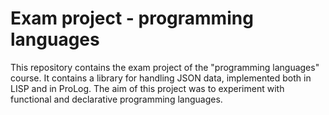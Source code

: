 # Exam project - programming languages

This repository contains the exam project of the "programming languages" course. It contains a library for handling JSON data, implemented both in LISP and in ProLog. The aim of this project was to experiment with functional and declarative programming languages.

